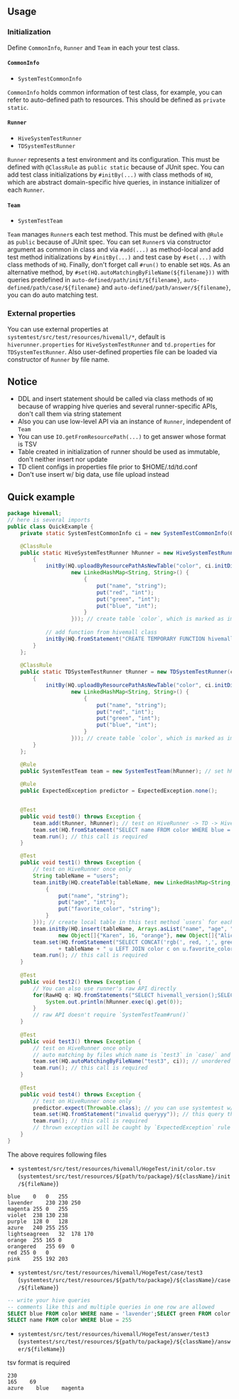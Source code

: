 <!--
  Licensed to the Apache Software Foundation (ASF) under one
  or more contributor license agreements.  See the NOTICE file
  distributed with this work for additional information
  regarding copyright ownership.  The ASF licenses this file
  to you under the Apache License, Version 2.0 (the
  "License"); you may not use this file except in compliance
  with the License.  You may obtain a copy of the License at

    http://www.apache.org/licenses/LICENSE-2.0

  Unless required by applicable law or agreed to in writing,
  software distributed under the License is distributed on an
  "AS IS" BASIS, WITHOUT WARRANTIES OR CONDITIONS OF ANY
  KIND, either express or implied.  See the License for the
  specific language governing permissions and limitations
  under the License.
-->
## Usage

### Initialization

Define `CommonInfo`, `Runner` and `Team` in each your test class.

#### `CommonInfo`

* `SystemTestCommonInfo`

`CommonInfo` holds common information of test class, for example,
you can refer to auto-defined path to resources. This should be defined as `private static`.


#### `Runner`

* `HiveSystemTestRunner`
* `TDSystemTestRunner`

`Runner` represents a test environment and its configuration. This must be defined with `@ClassRule`
as `public static` because of JUnit spec. You can add test class initializations by `#initBy(...)`
with class methods of `HQ`, which are abstract domain-specific hive queries, in instance initializer
of each `Runner`.


#### `Team`

* `SystemTestTeam`

`Team` manages `Runner`s each test method. This must be defined with `@Rule` as `public` because of
JUnit spec. You can set `Runner`s via constructor argument as common in class and via `#add(...)`
as method-local and add test method initializations by `#initBy(...)` and test case by `#set(...)`
with class methods of `HQ`. Finally, don't forget call `#run()` to enable set `HQ`s.
As an alternative method, by `#set(HQ.autoMatchingByFileName(${filename}))` with queries predefined in
`auto-defined/path/init/${filename}`, `auto-defined/path/case/${filename}` and
`auto-defined/path/answer/${filename}`, you can do auto matching test.


### External properties

You can use external properties at `systemtest/src/test/resources/hivemall/*`, default is `hiverunner.properties`
for `HiveSystemTestRunner` and `td.properties` for `TDSystemTestRunner`. Also user-defined properties file can
be loaded via constructor of `Runner` by file name.


## Notice

* DDL and insert statement should be called via class methods of `HQ` because of wrapping hive queries
and several runner-specific APIs, don't call them via string statement
* Also you can use low-level API via an instance of `Runner`, independent of `Team`
* You can use `IO.getFromResourcePath(...)` to get answer whose format is TSV
* Table created in initialization of runner should be used as immutable, don't neither insert nor update
* TD client configs in properties file prior to $HOME/.td/td.conf
* Don't use insert w/ big data, use file upload instead

## Quick example

```java
package hivemall;
// here is several imports
public class QuickExample {
    private static SystemTestCommonInfo ci = new SystemTestCommonInfo(QuickExample.class);

    @ClassRule
    public static HiveSystemTestRunner hRunner = new HiveSystemTestRunner(ci) {
        {
            initBy(HQ.uploadByResourcePathAsNewTable("color", ci.initDir + "color.tsv",
                    new LinkedHashMap<String, String>() {
                        {
                            put("name", "string");
                            put("red", "int");
                            put("green", "int");
                            put("blue", "int");
                        }
                    })); // create table `color`, which is marked as immutable, for this test class
                    
            // add function from hivemall class
            initBy(HQ.fromStatement("CREATE TEMPORARY FUNCTION hivemall_version as 'hivemall.HivemallVersionUDF'"));
        }
    };
    
    @ClassRule
    public static TDSystemTestRunner tRunner = new TDSystemTestRunner(ci) {
        {
            initBy(HQ.uploadByResourcePathAsNewTable("color", ci.initDir + "color.tsv",
                    new LinkedHashMap<String, String>() {
                        {
                            put("name", "string");
                            put("red", "int");
                            put("green", "int");
                            put("blue", "int");
                        }
                    })); // create table `color`, which is marked as immutable, for this test class
        }
    };

    @Rule
    public SystemTestTeam team = new SystemTestTeam(hRunner); // set hRunner as default runner
    
    @Rule
    public ExpectedException predictor = ExpectedException.none(); 


    @Test
    public void test0() throws Exception {
        team.add(tRunner, hRunner); // test on HiveRunner -> TD -> HiveRunner (NOTE: state of DB is retained in each runner)
        team.set(HQ.fromStatement("SELECT name FROM color WHERE blue = 255 ORDER BY name"), "azure\tblue\tmagenta", true); // ordered test
        team.run(); // this call is required
    }

    @Test
    public void test1() throws Exception {
        // test on HiveRunner once only
        String tableName = "users";
        team.initBy(HQ.createTable(tableName, new LinkedHashMap<String, String>() {
            {
                put("name", "string");
                put("age", "int");
                put("favorite_color", "string");
            }
        })); // create local table in this test method `users` for each set runner(only hRunner here)
        team.initBy(HQ.insert(tableName, Arrays.asList("name", "age", "favorite_color"), Arrays.asList(
                new Object[]{"Karen", 16, "orange"}, new Object[]{"Alice", 17, "pink"}))); // insert into `users`
        team.set(HQ.fromStatement("SELECT CONCAT('rgb(', red, ',', green, ',', blue, ')') FROM "
                + tableName + " u LEFT JOIN color c on u.favorite_color = c.name"), "rgb(255,165,0)\trgb(255,192,203)"); // unordered test
        team.run(); // this call is required
    }
    
    @Test
    public void test2() throws Exception {
        // You can also use runner's raw API directly
        for(RawHQ q: HQ.fromStatements("SELECT hivemall_version();SELECT hivemall_version();")) {
            System.out.println(hRunner.exec(q).get(0));
        }
        // raw API doesn't require `SystemTestTeam#run()`
    }
    
    @Test
    public void test3() throws Exception {
        // test on HiveRunner once only
        // auto matching by files which name is `test3` in `case/` and `answer/`
        team.set(HQ.autoMatchingByFileName("test3", ci)); // unordered test
        team.run(); // this call is required
    }
    
    @Test
    public void test4() throws Exception {
        // test on HiveRunner once only
        predictor.expect(Throwable.class); // you can use systemtest w/ other rules 
        team.set(HQ.fromStatement("invalid queryyy")); // this query throws an exception
        team.run(); // this call is required
        // thrown exception will be caught by `ExpectedException` rule
    }
}
```

The above requires following files

* `systemtest/src/test/resources/hivemall/HogeTest/init/color.tsv` (`systemtest/src/test/resources/${path/to/package}/${className}/init/${fileName}`)

```tsv
blue	0	0	255
lavender	230	230	250
magenta	255	0	255
violet	238	130	238
purple	128	0	128
azure	240	255	255
lightseagreen	32	178	170
orange	255	165	0
orangered	255	69	0
red	255	0	0
pink	255	192	203
```

* `systemtest/src/test/resources/hivemall/HogeTest/case/test3` (`systemtest/src/test/resources/${path/to/package}/${className}/case/${fileName}`)

```sql
-- write your hive queries
-- comments like this and multiple queries in one row are allowed
SELECT blue FROM color WHERE name = 'lavender';SELECT green FROM color WHERE name LIKE 'orange%' 
SELECT name FROM color WHERE blue = 255
```

* `systemtest/src/test/resources/hivemall/HogeTest/answer/test3` (`systemtest/src/test/resources/${path/to/package}/${className}/answer/${fileName}`)

tsv format is required

```tsv
230
165    69
azure    blue    magenta
```
